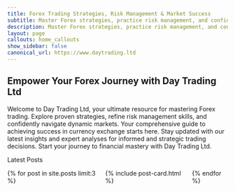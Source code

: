 ```yaml
---
title: Forex Trading Strategies, Risk Management & Market Success
subtitle: Master Forex strategies, practice risk management, and confidently navigate dynamic markets with Day Trading Ltd. Your guide to successful currency exchange
description: Master Forex strategies, practice risk management, and confidently navigate dynamic markets with Day Trading Ltd. Your guide to successful currency exchange
layout: page
callouts: home_callouts
show_sidebar: false
canonical_url: https://www.daytrading.ltd
---
```


## Empower Your Forex Journey with Day Trading Ltd

Welcome to Day Trading Ltd, your ultimate resource for mastering Forex trading. Explore proven strategies, refine risk management skills, and confidently navigate dynamic markets. Your comprehensive guide to achieving success in currency exchange starts here. Stay updated with our latest insights and expert analyses for informed and strategic trading decisions. Start your journey to financial mastery with Day Trading Ltd.

<p class="title is-4">Latest Posts</p>

<div class="columns is-multiline">
    {% for post in site.posts limit:3 %}
    <div class="column is-12">
        {% include post-card.html %}
    </div>
    {% endfor %}
</div>



